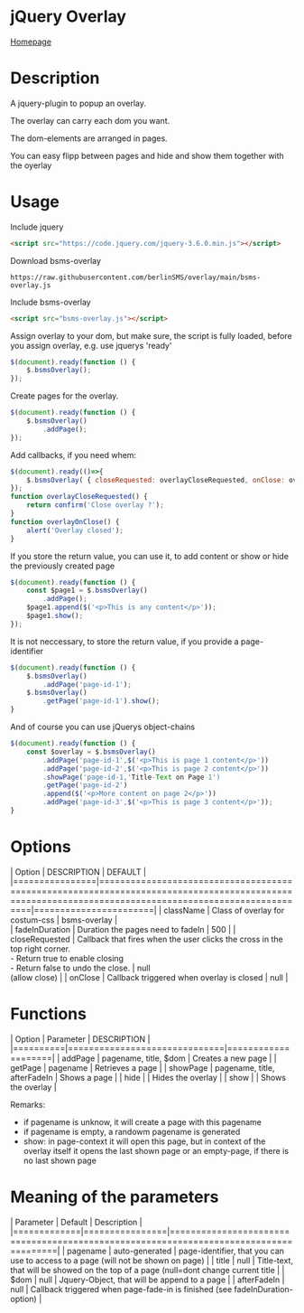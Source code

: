 # jQuery Overlay
[Homepage](https://www.berlinsms.de/)

# Description
A jquery-plugin to popup an overlay. 

The overlay can carry each dom you want.

The dom-elements are arranged in pages.

You can easy flipp between pages and hide and show them together with the oyerlay

# Usage

Include jquery    
```html
<script src="https://code.jquery.com/jquery-3.6.0.min.js"></script>
```
Download bsms-overlay

```link
https://raw.githubusercontent.com/berlinSMS/overlay/main/bsms-overlay.js
```

Include bsms-overlay
```html
<script src="bsms-overlay.js"></script>
```

Assign overlay to your dom, but make sure, the script is fully loaded, before you assign overlay, e.g. use jquerys 'ready'
```js
$(document).ready(function () {
    $.bsmsOverlay();
});    
```

Create pages for the overlay.
```js
$(document).ready(function () {
    $.bsmsOverlay()
        .addPage();
});    
```

Add callbacks, if you need whem:
```js
$(document).ready(()=>{
    $.bsmsOverlay( { closeRequested: overlayCloseRequested, onClose: overlayOnClose } );
});    
function overlayCloseRequested() {
    return confirm('Close overlay ?');
}
function overlayOnClose() {
    alert('Overlay closed');
}
```

If you store the return value, you can use it, to add content or show or hide the previously created page
```js
$(document).ready(function () {
    const $page1 = $.bsmsOverlay()
        .addPage();
    $page1.append($('<p>This is any content</p>'));
    $page1.show();
});   
```   

It is not neccessary, to store the return value, if you provide a page-identifier
```js
$(document).ready(function () {
    $.bsmsOverlay()
        .addPage('page-id-1');
    $.bsmsOverlay()
        .getPage('page-id-1').show();
}
```  

And of course you can use jQuerys object-chains
```js
$(document).ready(function () {
    const $overlay = $.bsmsOverlay()
        .addPage('page-id-1',$('<p>This is page 1 content</p>'))
        .addPage('page-id-2',$('<p>This is page 2 content</p>'))
        .showPage('page-id-1,'Title-Text on Page 1')
        .getPage('page-id-2')
        .append($('<p>More content on page 2</p>'))
        .addPage('page-id-3',$('<p>This is page 3 content</p>'));
}
```

# Options

| Option         | DESCRIPTION                                                                                                                                         | DEFAULT               |
|================|=====================================================================================================================================================|=======================|
| className      | Class of overlay for costum-css                                                                                                                     | bsms-overlay          |         
| fadeInDuration | Duration the pages need to fadeIn                                                                                                                   | 500                   |
| closeRequested | Callback that fires when the user clicks the cross in the top right corner.<br>- Return true to enable closing<br>- Return false to undo the close. | null<br>(allow close) |
| onClose        | Callback triggered when overlay is closed                                                                                                           | null                  |

# Functions

| Option   | Parameter                    | DESCRIPTION        |
|==========|==============================|====================|
| addPage  | pagename, title, $dom        | Creates a new page |
| getPage  | pagename                     | Retrieves a page   |
| showPage | pagename, title, afterFadeIn | Shows a page       |
| hide     |                              | Hides the overlay  |
| show     |                              | Shows the overlay  |

Remarks:
 - if pagename is unknow, it will create a page with this pagename
 - if pagename is empty, a randowm pagename is generated
 - show: in page-context it will open this page, but in context of the overlay itself it opens the last shown page or an empty-page, if there is no last shown page


# Meaning of the parameters

| Parameter   | Default        | Description                                                                          |
|=============|================|======================================================================================|
| pagename    | auto-generated | page-identifier, that you can use to access to a page (will not be shown on page)    |
| title       | null           | Title-text, that will be showed on the top of a page (null=dont change current title |
| $dom        | null           | Jquery-Object, that will be append to a page                                         |
| afterFadeIn | null           | Callback triggered when page-fade-in is finished (see fadeInDuration-option)         |


                                                                                                                                                                            
